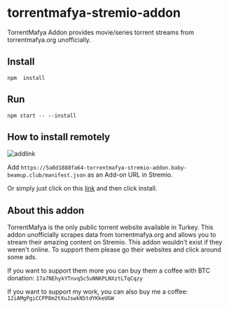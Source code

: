 # torrentmafya-stremio-addon
TorrentMafya Addon provides movie/series torrent streams from torrentmafya.org unofficially.

## Install
``npm  install``

## Run
``npm start -- --install``

## How to install remotely
![addlink](https://user-images.githubusercontent.com/1777923/43146711-65a33ccc-8f6a-11e8-978e-4c69640e63e3.png)

Add `https://5a0d1888fa64-torrentmafya-stremio-addon.baby-beamup.club/manifest.json` as an Add-on URL in Stremio.

Or simply just click on this [link](https://5a0d1888fa64-torrentmafya-stremio-addon.baby-beamup.club/ "link") and then click install.



## About this addon

TorrentMafya is the only public torrent website available in Turkey. This addon unofficially scrapes data from torrentmafya.org and allows you to stream their amazing content on Stremio.
This addon wouldn't exist if they weren't online. To support them please go their websites and click around some ads. 

If you want to support them more you can buy them a coffee with BTC donation:
``17a7NEhykYTnvq5c5uNNKPLNXztLTqCqzy``

If you want to support my work, you can also buy me a coffee:
``12iAMgPgiCCPP8m2tXuJswkN5tdYKkeUGW``

